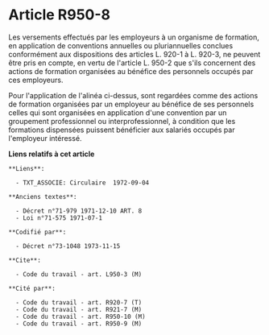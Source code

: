 # Article R950-8

Les versements effectués par les employeurs à un organisme de formation, en application de conventions annuelles ou
pluriannuelles conclues conformément aux dispositions des articles L. 920-1 à L. 920-3, ne peuvent être pris en compte, en
vertu de l'article L. 950-2 que s'ils concernent des actions de formation organisées au bénéfice des personnels occupés par
ces employeurs.

Pour l'application de l'alinéa ci-dessus, sont regardées comme des actions de formation organisées par un employeur au
bénéfice de ses personnels celles qui sont organisées en application d'une convention par un groupement professionnel ou
interprofessionnel, à condition que les formations dispensées puissent bénéficier aux salariés occupés par l'employeur
intéressé.

**Liens relatifs à cet article**

	**Liens**:

	  - TXT_ASSOCIE: Circulaire  1972-09-04

	**Anciens textes**:

	  - Décret n°71-979 1971-12-10 ART. 8
	  - Loi n°71-575 1971-07-1

	**Codifié par**:

	  - Décret n°73-1048 1973-11-15

	**Cite**:

	  - Code du travail - art. L950-3 (M)

	**Cité par**:

	  - Code du travail - art. R920-7 (T)
	  - Code du travail - art. R921-7 (M)
	  - Code du travail - art. R950-10 (M)
	  - Code du travail - art. R950-9 (M)
